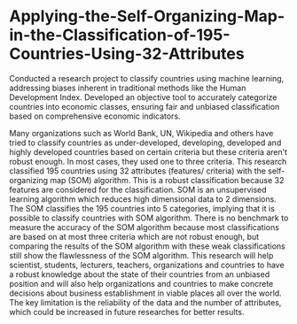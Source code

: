 # Applying-the-Self-Organizing-Map-in-the-Classification-of-195-Countries-Using-32-Attributes
Conducted a research project to classify countries using machine learning, addressing biases inherent in traditional methods like the Human Development Index. Developed an objective tool to accurately categorize countries into economic classes, ensuring fair and unbiased classification based on comprehensive economic indicators.


Many organizations such as World Bank, UN, Wikipedia and others have tried to classify countries as under-developed, developing, developed and highly developed countries based on certain criteria but these criteria aren’t robust enough. In most cases, they used one to three criteria. This research classified 195 countries using 32 attributes (features/ criteria) with the self-organizing map (SOM) algorithm. This is a robust classification because 32 features are considered for the classification. SOM is an unsupervised learning algorithm which reduces high dimensional data to 2 dimensions. The SOM classifies the 195 countries into 5 categories, implying that it is possible to classify countries with SOM algorithm. There is no benchmark to measure the accuracy of the SOM algorithm because most classifications are based on at most three criteria which are not robust enough, but comparing the results of the SOM algorithm with these weak classifications still show the flawlessness of the SOM algorithm. This research will help scientist, students, lecturers, teachers, organizations and countries to have a robust knowledge about the state of their countries from an unbiased position and will also help organizations and countries to make concrete decisions about business establishment in viable places all over the world. The key limitation is the reliability of the data and the number of attributes, which could be increased in future researches for better results.
